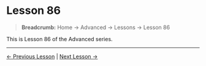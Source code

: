 # Lesson 86

> **Breadcrumb:** Home → Advanced → Lessons → Lesson 86

This is Lesson 86 of the Advanced series.

---

[← Previous Lesson](lesson_85.md) | [Next Lesson →](lesson_87.md)
